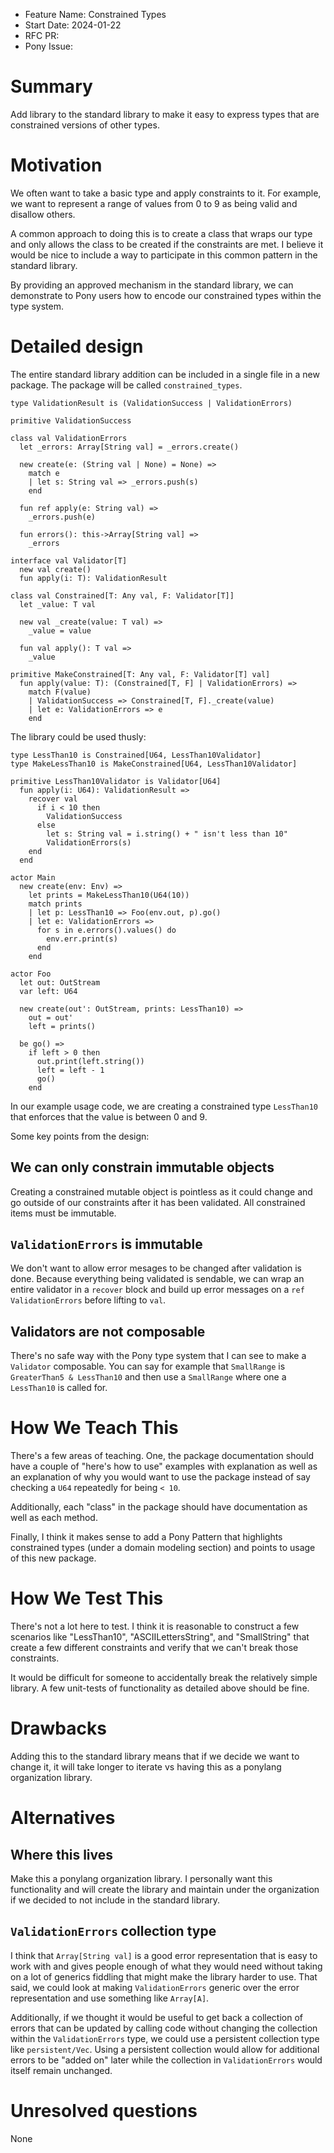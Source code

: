 - Feature Name: Constrained Types
- Start Date: 2024-01-22
- RFC PR:
- Pony Issue:

# Summary

Add library to the standard library to make it easy to express types that are constrained versions of other types.

# Motivation

We often want to take a basic type and apply constraints to it. For example, we want to represent a range of values from 0 to 9 as being valid and disallow others.

A common approach to doing this is to create a class that wraps our type and only allows the class to be created if the constraints are met. I believe it would be nice to include a way to participate in this common pattern in the standard library.

By providing an approved mechanism in the standard library, we can demonstrate to Pony users how to encode our constrained types within the type system.

# Detailed design

The entire standard library addition can be included in a single file in a new package. The package will be called `constrained_types`.

```pony
type ValidationResult is (ValidationSuccess | ValidationErrors)

primitive ValidationSuccess

class val ValidationErrors
  let _errors: Array[String val] = _errors.create()

  new create(e: (String val | None) = None) =>
    match e
    | let s: String val => _errors.push(s)
    end

  fun ref apply(e: String val) =>
    _errors.push(e)

  fun errors(): this->Array[String val] =>
    _errors

interface val Validator[T]
  new val create()
  fun apply(i: T): ValidationResult

class val Constrained[T: Any val, F: Validator[T]]
  let _value: T val

  new val _create(value: T val) =>
    _value = value

  fun val apply(): T val =>
    _value

primitive MakeConstrained[T: Any val, F: Validator[T] val]
  fun apply(value: T): (Constrained[T, F] | ValidationErrors) =>
    match F(value)
    | ValidationSuccess => Constrained[T, F]._create(value)
    | let e: ValidationErrors => e
    end
```

The library could be used thusly:

```pony
type LessThan10 is Constrained[U64, LessThan10Validator]
type MakeLessThan10 is MakeConstrained[U64, LessThan10Validator]

primitive LessThan10Validator is Validator[U64]
  fun apply(i: U64): ValidationResult =>
    recover val
      if i < 10 then
        ValidationSuccess
      else
        let s: String val = i.string() + " isn't less than 10"
        ValidationErrors(s)
    end
  end

actor Main
  new create(env: Env) =>
    let prints = MakeLessThan10(U64(10))
    match prints
    | let p: LessThan10 => Foo(env.out, p).go()
    | let e: ValidationErrors =>
      for s in e.errors().values() do
        env.err.print(s)
      end
    end

actor Foo
  let out: OutStream
  var left: U64

  new create(out': OutStream, prints: LessThan10) =>
    out = out'
    left = prints()

  be go() =>
    if left > 0 then
      out.print(left.string())
      left = left - 1
      go()
    end
```

In our example usage code, we are creating a constrained type `LessThan10` that enforces that the value is between 0 and 9.

Some key points from the design:

## We can only constrain immutable objects

Creating a constrained mutable object is pointless as it could change and go outside of our constraints after it has been validated. All constrained items must be immutable.

## `ValidationErrors` is immutable

We don't want to allow error mesages to be changed after validation is done. Because everything being validated is sendable, we can wrap an entire validator in a `recover` block and build up error messages on a `ref` `ValidationErrors` before lifting to `val`.

## Validators are not composable

There's no safe way with the Pony type system that I can see to make a `Validator` composable. You can say for example that `SmallRange` is `GreaterThan5 & LessThan10` and then use a `SmallRange` where one a `LessThan10` is called for.

# How We Teach This

There's a few areas of teaching. One, the package documentation should have a couple of "here's how to use" examples with explanation as well as an explanation of why you would want to use the package instead of say checking a `U64` repeatedly for being `< 10`.

Additionally, each "class" in the package should have documentation as well as each method.

Finally, I think it makes sense to add a Pony Pattern that highlights constrained types (under a domain modeling section) and points to usage of this new package.

# How We Test This

There's not a lot here to test. I think it is reasonable to construct a few scenarios like "LessThan10", "ASCIILettersString", and "SmallString" that create a few different constraints and verify that we can't break those constraints.

It would be difficult for someone to accidentally break the relatively simple library. A few unit-tests of functionality as detailed above should be fine.

# Drawbacks

Adding this to the standard library means that if we decide we want to change it, it will take longer to iterate vs having this as a ponylang organization library.

# Alternatives

## Where this lives

Make this a ponylang organization library. I personally want this functionality and will create the library and maintain under the organization if we decided to not include in the standard library.

## `ValidationErrors` collection type

I think that `Array[String val]` is a good error representation that is easy to work with and gives people enough of what they would need without taking on a lot of generics fiddling that might make the library harder to use. That said, we could look at making `ValidationErrors` generic over the error representation and use something like `Array[A]`.

Additionally, if we thought it would be useful to get back a collection of errors that can be updated by calling code without changing the collection within the `ValidationErrors` type, we could use a persistent collection type like `persistent/Vec`. Using a persistent collection would allow for additional errors to be "added on" later while the collection in `ValidationErrors` would itself remain unchanged.

# Unresolved questions

None
